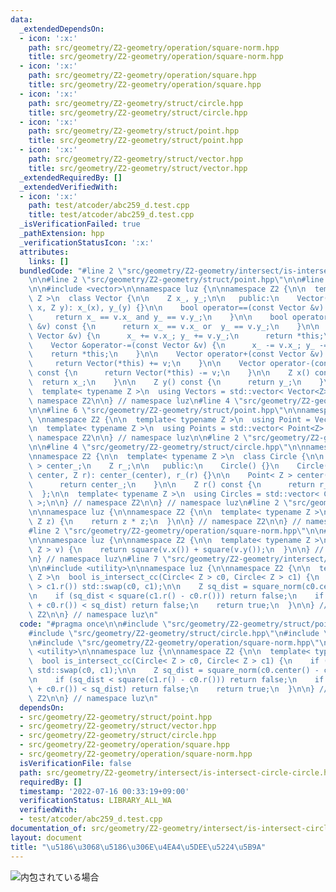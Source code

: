 ```yaml
---
data:
  _extendedDependsOn:
  - icon: ':x:'
    path: src/geometry/Z2-geometry/operation/square-norm.hpp
    title: src/geometry/Z2-geometry/operation/square-norm.hpp
  - icon: ':x:'
    path: src/geometry/Z2-geometry/operation/square.hpp
    title: src/geometry/Z2-geometry/operation/square.hpp
  - icon: ':x:'
    path: src/geometry/Z2-geometry/struct/circle.hpp
    title: src/geometry/Z2-geometry/struct/circle.hpp
  - icon: ':x:'
    path: src/geometry/Z2-geometry/struct/point.hpp
    title: src/geometry/Z2-geometry/struct/point.hpp
  - icon: ':x:'
    path: src/geometry/Z2-geometry/struct/vector.hpp
    title: src/geometry/Z2-geometry/struct/vector.hpp
  _extendedRequiredBy: []
  _extendedVerifiedWith:
  - icon: ':x:'
    path: test/atcoder/abc259_d.test.cpp
    title: test/atcoder/abc259_d.test.cpp
  _isVerificationFailed: true
  _pathExtension: hpp
  _verificationStatusIcon: ':x:'
  attributes:
    links: []
  bundledCode: "#line 2 \"src/geometry/Z2-geometry/intersect/is-intersect-circle-circle.hpp\"\
    \n\n#line 2 \"src/geometry/Z2-geometry/struct/point.hpp\"\n\n#line 2 \"src/geometry/Z2-geometry/struct/vector.hpp\"\
    \n\n#include <vector>\n\nnamespace luz {\n\nnamespace Z2 {\n\n  template< typename\
    \ Z >\n  class Vector {\n\n    Z x_, y_;\n\n   public:\n    Vector() {}\n    Vector(Z\
    \ x, Z y): x_(x), y_(y) {}\n\n    bool operator==(const Vector &v) const {\n \
    \     return x_ == v.x_ and y_ == v.y_;\n    }\n\n    bool operator!=(const Vector\
    \ &v) const {\n      return x_ == v.x_ or  y_ == v.y_;\n    }\n\n    Vector &operator+=(const\
    \ Vector &v) {\n      x_ += v.x_; y_ += v.y_;\n      return *this;\n    }\n\n\
    \    Vector &operator-=(const Vector &v) {\n      x_ -= v.x_; y_ -= v.y_;\n  \
    \    return *this;\n    }\n\n    Vector operator+(const Vector &v) const {\n \
    \     return Vector(*this) += v;\n    }\n\n    Vector operator-(const Vector &v)\
    \ const {\n      return Vector(*this) -= v;\n    }\n\n    Z x() const {\n    \
    \  return x_;\n    }\n\n    Z y() const {\n      return y_;\n    }\n\n  };\n\n\
    \  template< typename Z >\n  using Vectors = std::vector< Vector<Z> >;\n\n} //\
    \ namespace Z2\n\n} // namespace luz\n#line 4 \"src/geometry/Z2-geometry/struct/point.hpp\"\
    \n\n#line 6 \"src/geometry/Z2-geometry/struct/point.hpp\"\n\nnamespace luz {\n\
    \ \nnamespace Z2 {\n\n  template< typename Z >\n  using Point = Vector< Z >;\n\
    \n  template< typename Z >\n  using Points = std::vector< Point<Z> >;\n\n} //\
    \ namespace Z2\n\n} // namespace luz\n\n#line 2 \"src/geometry/Z2-geometry/struct/circle.hpp\"\
    \n\n#line 4 \"src/geometry/Z2-geometry/struct/circle.hpp\"\n\nnamespace luz {\n\
    \nnamespace Z2 {\n\n  template< typename Z >\n  class Circle {\n\n    Point< Z\
    \ > center_;\n    Z r_;\n\n   public:\n    Circle() {}\n    Circle(Point< Z >\
    \ center, Z r): center_(center), r_(r) {}\n\n    Point< Z > center() const {\n\
    \      return center_;\n    }\n\n    Z r() const {\n      return r_;\n    }\n\
    \  };\n\n  template< typename Z >\n  using Circles = std::vector< Circle< Z >\
    \ >;\n\n} // namespace Z2\n\n} // namespace luz\n#line 2 \"src/geometry/Z2-geometry/operation/square.hpp\"\
    \n\nnamespace luz {\n\nnamespace Z2 {\n\n  template< typename Z >\n  Z square(const\
    \ Z z) {\n    return z * z;\n  }\n\n} // namespace Z2\n\n} // namespace luz\n\
    #line 2 \"src/geometry/Z2-geometry/operation/square-norm.hpp\"\n\n#line 5 \"src/geometry/Z2-geometry/operation/square-norm.hpp\"\
    \n\nnamespace luz {\n\nnamespace Z2 {\n\n  template< typename Z >\n  Z square_norm(Vector<\
    \ Z > v) {\n    return square(v.x()) + square(v.y());\n  }\n\n} // namespace Z2\n\
    \n} // namespace luz\n#line 7 \"src/geometry/Z2-geometry/intersect/is-intersect-circle-circle.hpp\"\
    \n\n#include <utility>\n\nnamespace luz {\n\nnamespace Z2 {\n\n  template< typename\
    \ Z >\n  bool is_intersect_cc(Circle< Z > c0, Circle< Z > c1) {\n    if (c0.r()\
    \ > c1.r()) std::swap(c0, c1);\n\n    Z sq_dist = square_norm(c0.center() - c1.center());\n\
    \n    if (sq_dist < square(c1.r() - c0.r())) return false;\n    if (square(c1.r()\
    \ + c0.r()) < sq_dist) return false;\n    return true;\n  }\n\n} // namespace\
    \ Z2\n\n} // namespace luz\n"
  code: "#pragma once\n\n#include \"src/geometry/Z2-geometry/struct/point.hpp\"\n\
    #include \"src/geometry/Z2-geometry/struct/circle.hpp\"\n#include \"src/geometry/Z2-geometry/operation/square.hpp\"\
    \n#include \"src/geometry/Z2-geometry/operation/square-norm.hpp\"\n\n#include\
    \ <utility>\n\nnamespace luz {\n\nnamespace Z2 {\n\n  template< typename Z >\n\
    \  bool is_intersect_cc(Circle< Z > c0, Circle< Z > c1) {\n    if (c0.r() > c1.r())\
    \ std::swap(c0, c1);\n\n    Z sq_dist = square_norm(c0.center() - c1.center());\n\
    \n    if (sq_dist < square(c1.r() - c0.r())) return false;\n    if (square(c1.r()\
    \ + c0.r()) < sq_dist) return false;\n    return true;\n  }\n\n} // namespace\
    \ Z2\n\n} // namespace luz\n"
  dependsOn:
  - src/geometry/Z2-geometry/struct/point.hpp
  - src/geometry/Z2-geometry/struct/vector.hpp
  - src/geometry/Z2-geometry/struct/circle.hpp
  - src/geometry/Z2-geometry/operation/square.hpp
  - src/geometry/Z2-geometry/operation/square-norm.hpp
  isVerificationFile: false
  path: src/geometry/Z2-geometry/intersect/is-intersect-circle-circle.hpp
  requiredBy: []
  timestamp: '2022-07-16 00:33:19+09:00'
  verificationStatus: LIBRARY_ALL_WA
  verifiedWith:
  - test/atcoder/abc259_d.test.cpp
documentation_of: src/geometry/Z2-geometry/intersect/is-intersect-circle-circle.hpp
layout: document
title: "\u5186\u3068\u5186\u306E\u4EA4\u5DEE\u5224\u5B9A"
---
```


![内包されている場合](/comp-library/main/docs/assets/contain.png)
